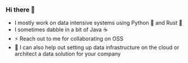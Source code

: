 ### Hi there 👋

- I mostly work on data intensive systems using Python 🐍 and Rust 🦀
- I sometimes dabble in a bit of Java ☕
- ⚡ Reach out to me for collaborating on OSS
- 💬 I can also help out setting up data infrastructure on the cloud or architect a data solution for your company
